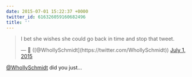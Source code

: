 ```yaml
---
date: 2015-07-01 15:22:37 +0000
twitter_id: 616326059160682496
title: ''
---
```


<blockquote class="twitter-tweet"><p lang="en" dir="ltr">I bet she wishes she could go back in time and stop that tweet.</p>&mdash; 🤧 ([@WhollySchmidt](https://twitter.com/WhollySchmidt)) <a href="https://twitter.com/WhollySchmidt/status/616325356384092161?ref_src=twsrc%5Etfw">July 1, 2015</a></blockquote>
<script async src="https://platform.twitter.com/widgets.js" charset="utf-8"></script>

[@WhollySchmidt](https://twitter.com/WhollySchmidt) did you just...
